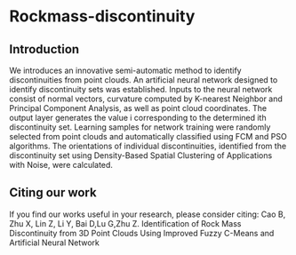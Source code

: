 # Rockmass-discontinuity
## Introduction
We introduces an innovative semi-automatic method to identify discontinuities from point clouds. An artificial neural network designed to identify discontinuity sets was established. Inputs to the neural network consist of normal vectors, curvature computed by K-nearest Neighbor and Principal Component Analysis, as well as point cloud coordinates. The output layer generates the value i corresponding to the determined ith discontinuity set. Learning samples for network training were randomly selected from point clouds and automatically classified using FCM and PSO algorithms. The orientations of individual discontinuities, identified from the discontinuity set using Density-Based Spatial Clustering of Applications with Noise, were calculated.
## Citing our work
If you find our works useful in your research, please consider citing:
Cao B, Zhu X, Lin Z, Li Y, Bai D,Lu G,Zhu Z. Identification of Rock Mass Discontinuity from 3D Point Clouds Using Improved Fuzzy C-Means and Artificial Neural Network

